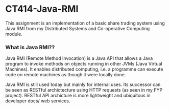 # CT414-Java-RMI
This assignment is an implementation of a basic share trading system using Java RMI from my Distributed Systems and Co-operative Computing module.

### What is Java RMI??
Java RMI (Remote Method Invocation) is a Java API that allows a Java program to invoke methods on objects running in other JVMs (Java Virtual Machines).
It enables distributed computing, i.e. a programme can execute code on remote machines as though it were locally done.

Java RMI is still used today but mainly for internal uses. Its successor can be seen as RESTful archictecture using HTTP requests (as seen in my FYP project). RESTful
API archicture is more lightweight and ubiquitous in developer docs/ web services.
